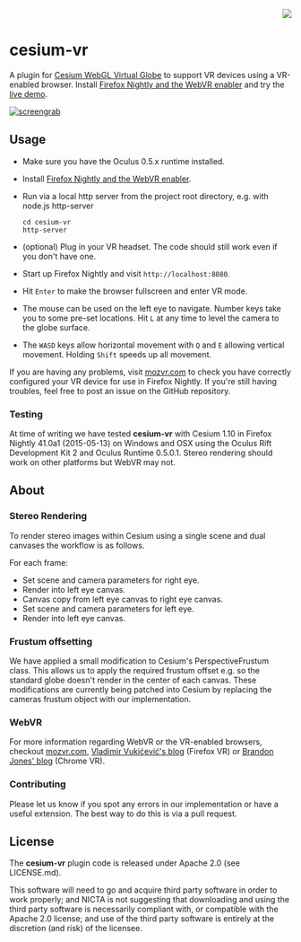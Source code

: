 <a href="http://nicta.com.au/"><img align="right" src="images/nicta_logo.png"></a>
<br>

# cesium-vr

A plugin for [Cesium WebGL Virtual Globe](http://cesiumjs.org) to support VR devices using a VR-enabled browser. Install [Firefox Nightly and the WebVR enabler](http://mozvr.com/downloads/) and try the [live demo](http://andrzejfigula.github.io/cesium-vr/).

[![screengrab](images/screengrab.jpg)](http://nicta.github.io/cesium-vr/)

## Usage

- Make sure you have the Oculus 0.5.x runtime installed.
- Install [Firefox Nightly and the WebVR enabler](http://mozvr.com/downloads/).
- Run via a local http server from the project root directory, e.g. with node.js http-server

    ```
    cd cesium-vr
    http-server
    ```

- (optional) Plug in your VR headset. The code should still work even if you don't have one.
- Start up Firefox Nightly and visit `http://localhost:8080`.
- Hit `Enter` to make the browser fullscreen and enter VR mode.
- The mouse can be used on the left eye to navigate.  Number keys take you to some pre-set locations. Hit `L` at any time to level the camera to the globe surface.
- The `WASD` keys allow horizontal movement with `Q` and `E` allowing vertical movement. Holding `Shift` speeds up all movement.

If you are having any problems, visit [mozvr.com](http://mozvr.com) to check you have correctly configured your VR device for use in Firefox Nightly. If you're still having troubles, feel free to post an issue on the GitHub repository.

### Testing
At time of writing we have tested **cesium-vr** with Cesium 1.10 in Firefox Nightly 41.0a1 (2015-05-13) on Windows and OSX using the Oculus Rift Development Kit 2 and Oculus Runtime 0.5.0.1.
Stereo rendering should work on other platforms but WebVR may not.

## About

### Stereo Rendering
To render stereo images within Cesium using a single scene and dual canvases the workflow is as follows.

For each frame:

* Set scene and camera parameters for right eye.
* Render into left eye canvas.
* Canvas copy from left eye canvas to right eye canvas.
* Set scene and camera parameters for left eye.
* Render into left eye canvas.

### Frustum offsetting
We have applied a small modification to Cesium's PerspectiveFrustum class.
This allows us to apply the required frustum offset e.g. so the standard globe doesn't render in the center of each canvas. These modifications are currently being patched into Cesium by replacing the cameras frustum object with our implementation.

### WebVR
For more information regarding WebVR or the VR-enabled browsers, checkout [mozvr.com](http://mozvr.com), [Vladimir Vukićević's blog](http://blog.bitops.com/blog/2014/06/26/first-steps-for-vr-on-the-web/) (Firefox VR) or [Brandon Jones' blog](http://blog.tojicode.com/2014/07/bringing-vr-to-chrome.html) (Chrome VR).

### Contributing
Please let us know if you spot any errors in our implementation or have a useful extension.  The best way to do this is via a pull request.

## License

The **cesium-vr** plugin code is released under Apache 2.0 (see LICENSE.md).

This software will need to go and acquire third party software in order to work properly; and NICTA is not suggesting that downloading and using the third party software is necessarily compliant with, or compatible with the Apache 2.0 license; and use of the third party software is entirely at the discretion (and risk) of the licensee.

